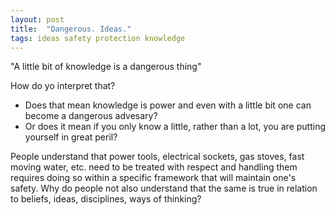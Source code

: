 ```yaml
---
layout: post
title:  "Dangerous. Ideas."
tags: ideas safety protection knowledge
---
```


"A little bit of knowledge is a dangerous thing"

How do yo interpret that?
* Does that mean knowledge is power and even with a little bit one can become a dangerous advesary?
* Or does it mean if you only know a little, rather than a lot, you are putting yourself in great peril?

People understand that power tools, electrical sockets, gas stoves, fast moving water, etc. need to be treated with respect and handling them requires doing so within a specific framework that will maintain one's safety. Why do people not also understand that the same is true in relation to beliefs, ideas, disciplines, ways of thinking?
